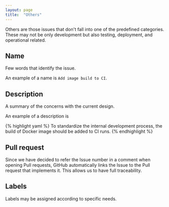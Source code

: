 ```yaml
---
layout: page
title:  "Others"
---
```


Others are those issues that don't fall into one of the predefined categories. These may not be only development but also testing, deployment, and operational related.

## Name
Few words that identify the issue.

An example of a name is `Add image build to CI`.

## Description
A summary of the concerns with the current design.

An example of a description is

{% highlight yaml %}
To standardize the internal development process, the build of Docker image should be added to CI runs.
{% endhighlight %}

## Pull request
Since we have decided to refer the Issue number in a comment when opening Pull requests, GitHub automatically links the Issue to the Pull request that implements it. This allows us to have full traceability.

## Labels
Labels may be assigned according to specific needs.
